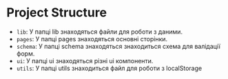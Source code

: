 # Project Structure

- `lib`: У папці lib знаходяться файли для роботи з даними.
- `pages`: У папці pages знаходяться основні сторінки.
- `schema`: У папці schema знаходяться знаходиться схема для валідації форм.
- `ui`: У папці ui знаходяться різні ui компоненти.
- `utils`: У папці utils знаходиться файл для роботи з localStorage
